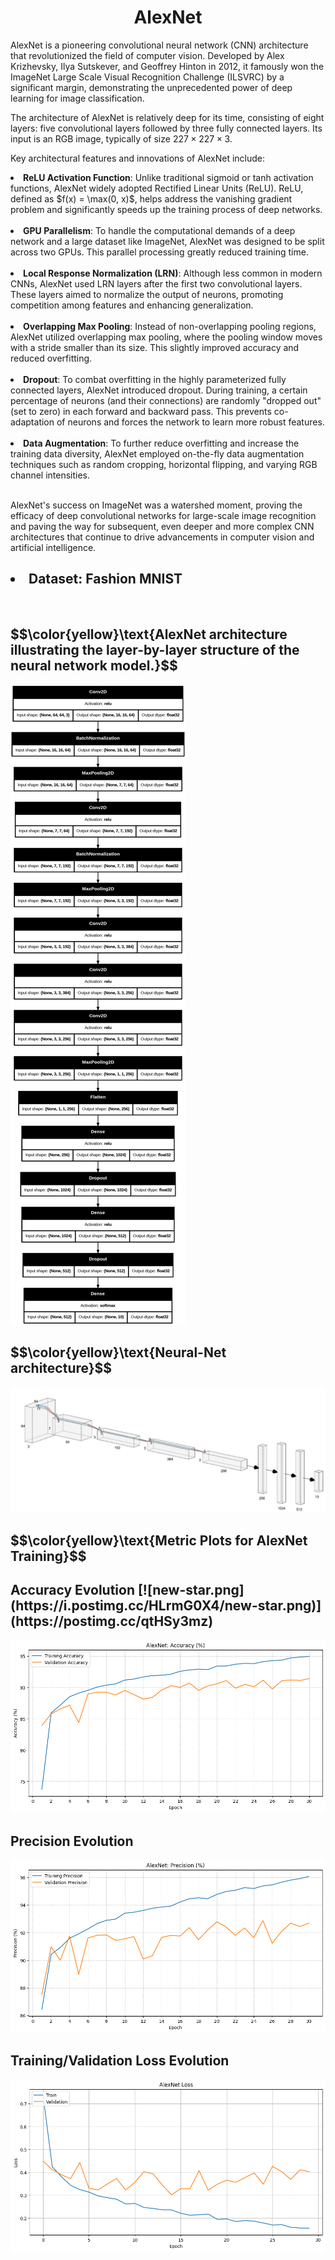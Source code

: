 <center><h1> AlexNet </h1></center>

AlexNet is a pioneering convolutional neural network (CNN) architecture that revolutionized the field of computer vision. Developed by Alex Krizhevsky, Ilya Sutskever, and Geoffrey Hinton in 2012, it famously won the ImageNet Large Scale Visual Recognition Challenge (ILSVRC) by a significant margin, demonstrating the unprecedented power of deep learning for image classification.

The architecture of AlexNet is relatively deep for its time, consisting of eight layers: five convolutional layers followed by three fully connected layers. Its input is an RGB image, typically of size $227 \times 227 \times 3$.

Key architectural features and innovations of AlexNet include:


<li><b>ReLU Activation Function</b>: Unlike traditional sigmoid or tanh activation functions, AlexNet widely adopted Rectified Linear Units (ReLU). ReLU, defined as $f(x) = \max(0, x)$, helps address the vanishing gradient problem and significantly speeds up the training process of deep networks.</li><br>

<li><b>GPU Parallelism</b>: To handle the computational demands of a deep network and a large dataset like ImageNet, AlexNet was designed to be split across two GPUs. This parallel processing greatly reduced training time.</li><br>

<li><b>Local Response Normalization (LRN)</b>: Although less common in modern CNNs, AlexNet used LRN layers after the first two convolutional layers. These layers aimed to normalize the output of neurons, promoting competition among features and enhancing generalization.</li><br>

<li><b>Overlapping Max Pooling</b>: Instead of non-overlapping pooling regions, AlexNet utilized overlapping max pooling, where the pooling window moves with a stride smaller than its size. This slightly improved accuracy and reduced overfitting.</li><br>

<li><b>Dropout</b>: To combat overfitting in the highly parameterized fully connected layers, AlexNet introduced dropout. During training, a certain percentage of neurons (and their connections) are randomly "dropped out" (set to zero) in each forward and backward pass. This prevents co-adaptation of neurons and forces the network to learn more robust features.</li><br>

<li><b>Data Augmentation</b>: To further reduce overfitting and increase the training data diversity, AlexNet employed on-the-fly data augmentation techniques such as random cropping, horizontal flipping, and varying RGB channel intensities.</li><br>

AlexNet's success on ImageNet was a watershed moment, proving the efficacy of deep convolutional networks for large-scale image recognition and paving the way for subsequent, even deeper and more complex CNN architectures that continue to drive advancements in computer vision and artificial intelligence.

<h2><li> Dataset: Fashion MNIST </li></h2>
<br>
<h2> $$\color{yellow}\text{AlexNet architecture illustrating the layer-by-layer structure of the neural network model.}$$ </h2>
<img src='./plot_model_alexnet.png' border='0' alt='plot-model-alexnet'/>

<h2> $$\color{yellow}\text{Neural-Net architecture}$$ </h2>
<img src='./nn_architecture_alexnet.png' border='0' alt='plot-model-alexnet'/>

<h2> $$\color{yellow}\text{Metric Plots for AlexNet Training}$$ </h2>
<!--head>
    <meta charset="UTF-8">
    <meta name="viewport" content="width=device-width, initial-scale=1.0">
    <title> Accuracy Evolution </title>
    <style>
        .scaled-image {
            transform: scale(0.7); /* Scale factor of 1.5 */
            /* Optional: Set the transform origin if needed */
            transform-origin: top left; 
        }
    </style>
</head-->
<body>   
     <h2> Accuracy Evolution [![new-star.png](https://i.postimg.cc/HLrmG0X4/new-star.png)](https://postimg.cc/qtHSy3mz)
</h2>
     <a href='https://postimages.org/' target='_blank'>
     <!--img src='https://i.postimg.cc/3NRBHJTG/accuracy-alexnet-30epochs.png' border='0' alt='accuracy-alexnet-30epochs'/></a-->
     <img src='./accuracy_alexnet_v4.png' border='0' alt='accuracy-alexnet-30epochs'/></a>
    
<h2> Precision Evolution </h2>
<a href='https://postimages.org/' target='_blank'>
    <!--img src='https://i.postimg.cc/6QBssvS5/precision-30epochs-alexnet.png' border='0' alt='precision-30epochs-alexnet'/-->
    <img src='./precision_alexnet_v4.png' border='0' alt='precision-30epochs-alexnet'/>
</a>
<br>

<h2> Training/Validation Loss Evolution </h2>
<a href='https://postimages.org/' target='_blank'>
     <!--img src='https://i.postimg.cc/cJ0fS47J/losses-alexnet-30epochs.png' border='0' alt='losses-alexnet-30epochs'/-->
     <img src='./losses_alexnet_v4.png' border='0' alt='losses-alexnet-30epochs'/>
</a>
</body>

